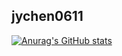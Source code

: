 ## jychen0611

[![Anurag's GitHub stats](https://github-readme-stats.vercel.app/api?username=jychen0611)](https://github.com/anuraghazra/github-readme-stats)

<!--
**jychen0611/jychen0611** is a ✨ _special_ ✨ repository because its `README.md` (this file) appears on your GitHub profile.

Here are some ideas to get you started:

- 🔭 I’m currently working on ...
- 🌱 I’m currently learning ...
- 👯 I’m looking to collaborate on ...
- 🤔 I’m looking for help with ...
- 💬 Ask me about ...
- 📫 How to reach me: ...
- 😄 Pronouns: ...
- ⚡ Fun fact: ...
-->
